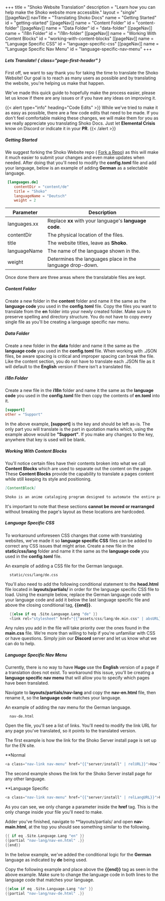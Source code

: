 +++
title = "Shoko Website Translation"
description = "Learn how you can help make the Shoko website more accessible."
layout = "single"
[[pageNav]]
navTitle = "Translating Shoko Docs"
name = "Getting Started"
id = "getting-started"
[[pageNav]]
name = "Content Folder"
id = "content-folder"
[[pageNav]]
name = "Data Folder"
id = "data-folder"
[[pageNav]]
name = "i18n Folder"
id = "i18n-folder"
[[pageNav]]
name = "Working With Content Blocks"
id = "working-with-content-blocks"
[[pageNav]]
name = "Language Specific CSS"
id = "language-specific-css"
[[pageNav]]
name = "Language Specific Nav Menu"
id = "language-specific-nav-menu"
+++

##### Lets Translate! { class="page-first-header" }

First off, we want to say thank you for taking the time to translate the Shoko Website! Our goal is to reach as many users as possible and by translating the website, you're helping us make that happen.

We've made this quick guide to hopefully make the process easier, please let us know if there are any issues or if you have any ideas on improving it.

{{< alert type="info" heading="Code Edits" >}}
While we've tried to make it as easy as possible, there are a few code edits that need to be made. If you don't feel comfortable making these changes, we will make them for you as we really appreciate you translating Shoko Docs. Just let **Elemental Crisis** know on Discord or indicate it in your **PR**.
{{< /alert >}}

##### Getting Started

We suggest forking the Shoko Website repo ( [Fork a Repo](https://docs.github.com/en/github/getting-started-with-github/fork-a-repo)) as this will make it much easier to submit your changes and even make updates when needed. After doing that you'll need to modify the **config.toml** file and add your language, below is an example of adding **German** as a selectable language.

```toml
 [languages.de]
	contentDir = "content/de"
	title = "Shoko"
	languageName = "Deutsch"
	weight = 2
```

<table class="table table-striped">
  <thead>
    <tr>
      <th scope="col">Parameter</th>
      <th scope="col">Description</th>
    </tr>
  </thead>
  <tbody>
    <tr>
      <td>languages.xx</td>
      <td>Replace <strong>xx</strong> with your language's <strong>language code</strong>.</td>
    </tr>
    <tr>
      <td>contentDir</td>
      <td>The physical location of the files.</td>
    </tr>
    <tr>
      <td>title</td>
      <td>The website titles, leave as <strong>Shoko</strong>.</td>
    </tr>
    <tr>
      <td>languageName</td>
      <td>The name of the language shown in the.</td>
    </tr>
    <tr>
      <td>weight</td>
      <td>Determines the languages place in the language drop-down.</td>
    </tr>
  </tbody>
</table>

Once done there are three areas where the translatable files are kept.

##### Content Folder

Create a new folder in the **content** folder and name it the same as the **language code** you used in the **config.toml** file. Copy the files you want to translate from the **en** folder into your newly created folder. Make sure to preserve spelling and directory structure. You do not have to copy every single file as you'll be creating a language specific nav menu. 

##### Data Folder

Create a new folder in the **data** folder and name it the same as the **language code** you used in the **config.toml** file. When working with .JSON files, be aware spacing is critical and improper spacing can break the file. Like the content section, you do not have to translate each .JSON file as it will default to the **English** version if there isn't a translated file.

##### i18n Folder

Create a new file in the **i18n** folder and name it the same as the **language code** you used in the **config.toml** file then copy the contents of **en.toml** into it.

```toml
[support]
other = "Support"
```
In the above example, **[support]** is the key and should be left as-is. The only part you will translate is the part in quotation marks which, using the example above would be **"Support"**. If you make any changes to the key, anywhere that key is used will be blank.

##### Working With Content Blocks

You'll notice certain files have their contents broken into what we call **Content Blocks** which are used to separate out the content on the page. These **Content Blocks** provide the capability to translate a pages content while still keeping its style and positioning.

```md
[ContentBlock]

Shoko is an anime cataloging program designed to automate the entire process of cataloging your anime collection regardless of the size and number of files in your collection. With Shoko, you'll spend more time watching and building your collection instead of organizing it.
```

It's important to note that these sections **cannot be moved or rearranged** without breaking the page's layout as these locations are hardcoded.

##### Language Specific CSS

To workaround unforeseen CSS changes that come with translating websites, we've made it so **language specific CSS** files can be added to correct any CSS issues that might arise. Create a new file in the **static/css/lang** folder and name it the same as the **language code** you used in the **config.toml** file.

An example of adding a CSS file for the German language.

```dir
  static/css/lang/de.css
```

You'll also need to add the following conditional statement to the **head.html** file located in **layouts/partials/** in order for the language specific CSS file to load. Using the example below, replace the German language code with your language code and add it below the last language specific file and above the closing conditional tag, **{{end}}**.

```go
  {{else if eq .Site.Language.Lang "de" }}
  <link rel="stylesheet" href="{{"assets/css/lang/de.min.css" | absURL}}">
```

Any rules you add in the file will take priority over the ones found in the **main.css** file. We're more than willing to help if you're unfamiliar with CSS or have questions. Simply join our **Discord** server and let us know what we can do to help. 

##### Language Specific Nav Menu

Currently, there is no way to have **Hugo** use the **English** version of a page if a translation does not exist. To workaround this issue, you'll be creating a **language specific nav menu** that will allow you to specify which pages have been translated. 

Navigate to **layouts/partials/nav-lang** and copy the **nav-en.html** file, then rename it, so the **language code** matches your language. 

An example of adding the nav menu for the German language.

```dir
  nav-de.html
```

Open the file, you'll see a list of links. You'll need to modify the link URL for any page you've translated, so it points to the translated version. 

The first example is how the link for the Shoko Server install page is set up for the EN site. 

**Normal 
```go
<a class="nav-link nav-menu" href="{{"server/install" | relURL}}">How To Install</a>
```

The second example shows the link for the Shoko Server install page for any other language.

**Language Specific
```go
<a class="nav-link nav-menu" href="{{"server/install" | relLangURL}}">How To Install</a>
```

As you can see, we only change a parameter inside the **href** tag. This is the only change inside your file you'll need to make. 

Adder you've finished, navigate to **layouts/partials/ and open **nav-main.html**, at the top you should see something similar to the following. 

```go
{{ if eq .Site.Language.Lang "en" }}
{{partial "nav-lang/nav-en.html" .}}
{{end}}
```
In the below example, we've added the conditional logic for the **German** language as indicated by **de** being used. 

Copy the following example and place above the **{{end}}** tag as seen in the above example. Make sure to change the language code in both lines to the language code that matches your language.

```go
{{else if eq .Site.Language.Lang "de" }}
{{partial "nav-lang/nav-de.html" .}}
```